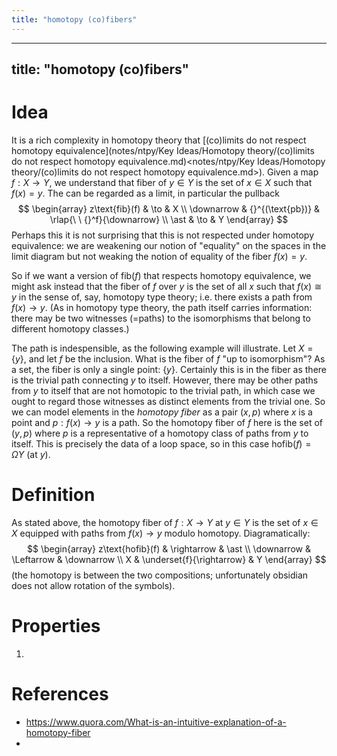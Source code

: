 ```yaml
---
title: "homotopy (co)fibers"
---
```


---
title: "homotopy (co)fibers"
---

# Idea
It is a rich complexity in homotopy theory that [(co)limits do not respect homotopy equivalence](notes/ntpy/Key Ideas/Homotopy theory/(co)limits do not respect homotopy equivalence.md)<notes/ntpy/Key Ideas/Homotopy theory/(co)limits do not respect homotopy equivalence.md>). Given a map $f:X\to Y$, we understand that fiber of $y\in Y$ is the set of $x\in X$ such that $f(x)=y$. The can be regarded as a limit, in particular the pullback
$$
\begin{array}
z\text{fib}(f) & \to & X \\ 
\downarrow & {}^{(\text{pb})} & \rlap{\ \ {}^f}{\downarrow} \\
\ast & \to & Y
\end{array}
$$
Perhaps this it is not surprising that this is not respected under homotopy equivalence: we are weakening our notion of "equality" on the spaces in the limit diagram but not weaking the notion of equality of the fiber $f(x)=y$. 

So if we want a version of $\text{fib}(f)$ that respects homotopy equivalence, we might ask instead that the fiber of $f$ over $y$ is the set of all $x$ such that $f(x)\cong y$ in the sense of, say, homotopy type theory; i.e. there exists a path from $f(x)\to y$. (As in homotopy type theory, the path itself carries information: there may be two witnesses (=paths) to the isomorphisms that belong to different homotopy classes.)

The path is indespensible, as the following example will illustrate. Let $X=\{y\}$, and let $f$ be the inclusion. What is the fiber of $f$ "up to isomorphism"? As a set, the fiber is only a single point: $\{y\}$. Certainly this is in the fiber as there is the trivial path connecting $y$ to itself. However, there may be other paths from $y$ to itself that are not homotopic to the trivial path, in which case we ought to regard those witnesses as distinct elements from the trivial one. So we can model elements in the _homotopy fiber_ as a pair $(x,p)$ where $x$ is a point and $p:f(x)\to y$ is a path. So the homotopy fiber of $f$ here is the set of $(y,p)$ where $p$ is a representative of a homotopy class of paths from $y$ to itself. This is precisely the data of a loop space, so in this case $\text{hofib}(f)=\Omega Y$ (at $y$).

# Definition
As stated above, the homotopy fiber of $f:X\to Y$ at $y\in Y$ is the set of $x\in X$ equipped with paths from $f(x)\to y$ modulo homotopy. Diagramatically:
$$
\begin{array}
z\text{hofib}(f) & \rightarrow & \ast \\
\downarrow & \Leftarrow & \downarrow \\
X & \underset{f}{\rightarrow} & Y
\end{array}
$$
(the homotopy is between the two compositions; unfortunately obsidian does not allow rotation of the symbols).

# Properties
1. 

# References
- https://www.quora.com/What-is-an-intuitive-explanation-of-a-homotopy-fiber
- 
